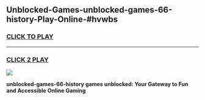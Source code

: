 
## Unblocked-Games-unblocked-games-66-history-Play-Online-#hvwbs
<h3>
<a href="https://premium.freeplayer.one?title=unblocked-games-66-history&ref=27F">CLICK TO PLAY</a></h3>
<hr>

<h3>
<a href="https://premium.freeplayer.one?title=unblocked-games-66-history&ref=27F">CLICK 2 PLAY</a>
  
</h3>

<a href="https://premium.freeplayer.one?title=unblocked-games-66-history&ref=27F"><img src="https://clearcache.store/games.png"></a>


**unblocked-games-66-history games unblocked: Your Gateway to Fun and Accessible Online Gaming**
